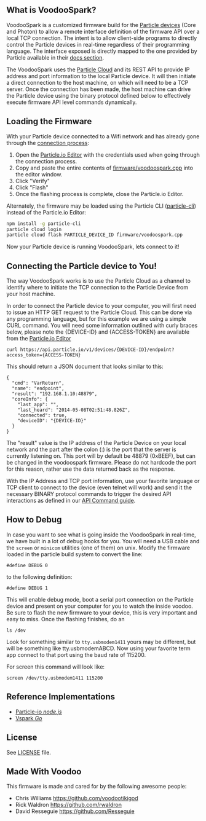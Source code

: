 ## What is VoodooSpark?

VoodooSpark is a customized firmware build for the [Particle devices](https://www.particle.io) (Core and Photon) to allow a remote interface definition of the firmware API over a local TCP connection. The intent is to allow client-side programs to directly control the Particle devices in real-time regardless of their programming language. The interface exposed is directly mapped to the one provided by Particle available in their [docs section](https://docs.particle.io/).

The VoodooSpark uses the [Particle Cloud](https://www.particle.io/prototype) and its REST API to provide IP address and port information to the local Particle device. It will then initiate a direct connection to the host machine, on which will need to be a TCP server. Once the connection has been made, the host machine can drive the Particle device using the binary protocol defined below to effectively execute firmware API level commands dynamically.

## Loading the Firmware

With your Particle device connected to a Wifi network and has already gone through the [connection process](https://docs.particle.io/guide/getting-started/connect/photon/#connecting-your-device):

1.  Open the [Particle.io Editor](https://www.particle.io/build) with the credentials used when going through the connection process.
2.  Copy and paste the entire contents of [firmware/voodoospark.cpp](https://raw.githubusercontent.com/voodootikigod/voodoospark/master/firmware/voodoospark.cpp) into the editor window.
3.  Click "Verify"
4.  Click "Flash"
5.  Once the flashing process is complete, close the Particle.io Editor.


Alternately, the firmware may be loaded using the Particle CLI ([particle-cli](https://github.com/particle/particle-cli)) instead of the Particle.io Editor:

``` bash
npm install -g particle-cli
particle cloud login
particle cloud flash PARTICLE_DEVICE_ID firmware/voodoospark.cpp
```


Now your Particle device is running VoodooSpark, lets connect to it!

## Connecting the Particle device to You!

The way VoodooSpark works is to use the Particle Cloud as a channel to identify where to initiate the TCP connection to the Particle Device from your host machine.

In order to connect the Particle device to your computer, you will first need to issue an HTTP GET request to the Particle Cloud. This can be done via any programming language, but for this example we are using a simple CURL command. You will need some information outlined with curly braces below, please note the {DEVICE-ID} and {ACCESS-TOKEN} are available from the [Particle.io Editor](https://www.particle.io/build)

    curl https://api.particle.io/v1/devices/{DEVICE-ID}/endpoint?access_token={ACCESS-TOKEN}

This should return a JSON document that looks similar to this:

    {
      "cmd": "VarReturn",
      "name": "endpoint",
      "result": "192.168.1.10:48879",
      "coreInfo": {
        "last_app": "",
        "last_heard": "2014-05-08T02:51:48.826Z",
        "connected": true,
        "deviceID": "{DEVICE-ID}"
      }
    }

The "result" value is the IP address of the Particle Device on your local network and the part after the colon (:) is the port that the server is currently listening on. This port will by default be 48879 (0xBEEF), but can be changed in the voodoospark firmware. Please do not hardcode the port for this reason, rather use the data returned back as the response.

With the IP Address and TCP port information, use your favorite language or TCP client to connect to the device (even telnet will work) and send it the necessary BINARY protocol commands to trigger the desired API interactions as defined in our [API Command guide](http://voodoospark.me/#api).


## How to Debug

In case you want to see what is going inside the VoodooSpark in real-time, we have built in a lot of debug hooks for you. You will need a USB cable and the `screen` or `minicom` utilities (one of them) on unix. Modify the firmware loaded in the particle build system to convert the line:

    #define DEBUG 0

to the following definition:

    #define DEBUG 1

This will enable debug mode, boot a serial port connection on the Particle device and present on your computer for you to watch the inside voodoo. Be sure to flash the new firmware to your device, this is very important and easy to miss. Once the flashing finishes, do an

    ls /dev

Look for something similar to `tty.usbmodem1411` yours may be different, but will be something like tty.usbmodemABCD. Now using your favorite term app connect to that port using the baud rate of 115200.

For screen this command will look like:

    screen /dev/tty.usbmodem1411 115200



## Reference Implementations

*   [Particle-io _node.js_](https://github.com/rwaldron/particle-io)
*   [Vspark _Go_](https://github.com/audreylim/vspark)

## License
See [LICENSE](https://github.com/voodootikigod/voodoospark/blob/master/LICENSE-MIT) file.



## Made With Voodoo

This firmware is made and cared for by the following awesome people:

* Chris Williams https://github.com/voodootikigod
* Rick Waldron https://github.com/rwaldron
* David Resseguie https://github.com/Resseguie